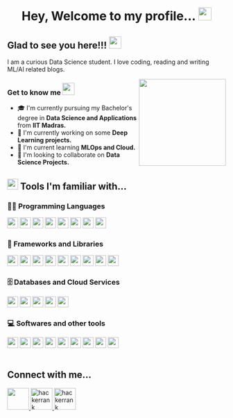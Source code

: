<h1 align="center">
    Hey, Welcome to my profile... <img src="https://media.giphy.com/media/hvRJCLFzcasrR4ia7z/giphy.gif" width="30px">
</h1>

## Glad to see you here!!! <img src="https://media0.giphy.com/media/hof5uMY0nBwxyjY9S2/giphy.gif?cid=ecf05e47ulcs98soshh09riypf22t8106mz8vdk1b7laza7i&ep=v1_stickers_search&rid=giphy.gif&ct=g" width="28">

I am a curious Data Science student. I love coding, reading and writing ML/AI related blogs.

<img align="right" src="https://media.tenor.com/NOYF3f82b_gAAAAC/programmer.gif" height="200px">

### Get to know me <img src="https://media0.giphy.com/media/hof5uMY0nBwxyjY9S2/giphy.gif?cid=ecf05e47ulcs98soshh09riypf22t8106mz8vdk1b7laza7i&ep=v1_stickers_search&rid=giphy.gif&ct=g" width="28">

- 🎓 I'm currently pursuing my Bachelor's degree in **Data Science and Applications** from **IIT Madras.**
- 🔭 I'm currently working on some **Deep Learning projects.**
- 🌱 I'm current learning **MLOps and Cloud.**
- 👯 I'm looking to collaborate on **Data Science Projects.**

## <img src="https://img.icons8.com/office/256/maintenance.png" width="25px"> Tools I'm familiar with...

### 👨‍💻 Programming Languages

<span>
    <img src="https://img.shields.io/badge/Python-1e405e?style=flat&logo=python&logoColor=white" height="25px">
    <img src="https://img.shields.io/badge/Bash-121011.svg?logo=gnu-bash&logoColor=white" height="25px">
    <img src="https://img.shields.io/badge/HTML-dd4b25?style=flat&logo=html5&logoColor=white" height="25px">
    <img src="https://img.shields.io/badge/CSS-254bdd?style=flat&logo=css3&logoColor=white" height="25px">
    <img src="https://img.shields.io/badge/JavaScript-fcdc00?style=flat&logo=javascript&logoColor=black" height="25px">
    <img src="https://img.shields.io/badge/Java-3a75b0?style=flat&logo=openjdk&logoColor=white" height="25px">
    <img src="https://img.shields.io/badge/Markdown-3d9ee8?style=flat&logo=markdown&logoColor=white" height="25px">
    <img src="https://custom-icon-badges.herokuapp.com/badge/SQL-3b71a8.svg?logo=database&logoColor=white" height="25px">
</span>

### 🧰 Frameworks and Libraries

<span>
    <img src="https://img.shields.io/badge/Numpy-113f4f?style=flat&logo=numpy&logoColor=white" height="25px">
    <img src="https://img.shields.io/badge/Pandas-130654?style=flat&logo=pandas&logoColor=white" height="25px">
    <img src="https://img.shields.io/badge/Flask-white?style=flat&logo=flask&logoColor=black" height="25px">
    <img src="https://img.shields.io/badge/SciKit Learn-ff9c34?style=flat&logo=scikitlearn&logoColor=white" height="25px">
    <img src="https://img.shields.io/badge/Vue.js-42b883?style=flat&logo=Vue.js&logoColor=white" height="25px">
    <img src="https://img.shields.io/badge/Bootstrap-722ef9?style=flat&logo=bootstrap&logoColor=white" height="25px">
    <img src="https://img.shields.io/badge/PYTORCH-black?style=flat&logo=pytorch&logoColor=white" height="25px"> 
    <img src="https://img.shields.io/badge/Keras-d00000?style=flat&logo=keras&logoColor=white" height="25px">
    <img src="https://img.shields.io/badge/Tensorflow-ff7c00?style=flat&logo=tensorflow&logoColor=white" height="25px">
</span>

### 🗄️ Databases and Cloud Services

<span>
    <img src="https://img.shields.io/badge/PostgreSQL-336791?style=flat&logo=postgresql&logoColor=white" height="25px">
    <img src="https://img.shields.io/badge/SQLite-044a64?style=flat&logo=sqlite&logoColor=white" height="25px">
    <img src="https://img.shields.io/badge/Redis-d2352a?style=flat&logo=redis&logoColor=white" height="25px">
    <img src="https://img.shields.io/badge/Heroku-430098?style=flat&logo=heroku&logoColor=white" height="25px">
    <img src="https://img.shields.io/badge/Streamlit-ff4b4b?style=flat&logo=streamlit&logoColor=white" height="25px">
</span>

### 💻 Softwares and other tools

<span>
    <img src="https://img.shields.io/badge/Visual Studio Code-0066b8?style=flat&logo=visualstudiocode&logoColor=white" height="25px">
    <img src="https://img.shields.io/badge/Postman-ff6c37?style=flat&logo=postman&logoColor=white" height="25px">
    <img src="https://img.shields.io/badge/Docker-003f8c?style=flat&logo=docker&logoColor=white" height="25px">
    <img src="https://img.shields.io/badge/Git-f44d27?style=flat&logo=git&logoColor=white" height="25px">
    <img src="https://img.shields.io/badge/GitHub-0d1116?style=flat&logo=github&logoColor=white" height="25px">
    <img src="https://img.shields.io/badge/Colab-f9ab00?style=flat&logo=googlecolab&logoColor=white" height="25px">
    <img src="https://img.shields.io/badge/Jupyter-f37726?style=flat&logo=jupyter&logoColor=white" height="25px">
    <img src="https://img.shields.io/badge/Celery-a9cc54?style=flat&logo=celery&logoColor=black" height="25px">
    <img src="https://img.shields.io/badge/OBS Studio-1a191a?style=flat&logo=obsstudio&logoColor=white" height="25px">
</span>
<br>
<br>

## Connect with me...
<p align="left">
    <a href="https://www.linkedin.com/in/nidhishkumar">
        <img src="https://img.icons8.com/fluency/256/linkedin.png" height="50px">
    </a>
    <a href="https://www.hackerrank.com/nidhish_22k">
        <img alt="hackerrank" src="https://img.icons8.com/external-tal-revivo-shadow-tal-revivo/256/external-hackerrank-is-a-technology-company-that-focuses-on-competitive-programming-logo-shadow-tal-revivo.png" height="50px">
    </a>
    <a href="mailto:nidhish.22k@gmail.com">
        <img alt="hackerrank" src="https://img.icons8.com/fluency/256/gmail-new.png" height="50px">
    </a>
</p>
